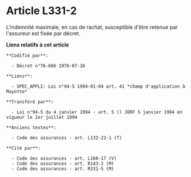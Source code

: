 # Article L331-2

L'indemnité maximale, en cas de rachat, susceptible d'être retenue par l'assureur est fixée par décret.

**Liens relatifs à cet article**

	**Codifié par**:

	  - Décret n°76-666 1976-07-16

	**Liens**:

	  - SPEC_APPLI: Loi n°94-5 1994-01-04 art. 41 *champ d'application à Mayotte*

	**Transféré par**:

	  - Loi n°94-5 du 4 janvier 1994 - art. 5 () JORF 5 janvier 1994 en vigueur le 1er juillet 1994

	**Anciens textes**:

	  - Code des assurances - art. L132-22-1 (T)

	**Cité par**:

	  - Code des assurances - art. L160-17 (V)
	  - Code des assurances - art. R143-2 (M)
	  - Code des assurances - art. R331-5 (M)
